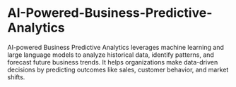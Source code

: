 # AI-Powered-Business-Predictive-Analytics
AI-powered Business Predictive Analytics leverages machine learning and large language models to analyze historical data, identify patterns, and forecast future business trends. It helps organizations make data-driven decisions by predicting outcomes like sales, customer behavior, and market shifts.
